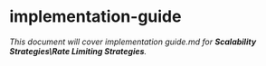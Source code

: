 # implementation-guide

_This document will cover implementation guide.md for **Scalability Strategies\Rate Limiting Strategies**._
